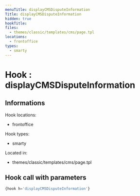 ```yaml
---
menuTitle: displayCMSDisputeInformation
Title: displayCMSDisputeInformation
hidden: true
hookTitle: 
files:
  - themes/classic/templates/cms/page.tpl
locations:
  - frontoffice
types:
  - smarty
---
```


# Hook : displayCMSDisputeInformation

## Informations

Hook locations: 
  - frontoffice

Hook types: 
  - smarty

Located in: 
  - themes/classic/templates/cms/page.tpl

## Hook call with parameters

```php
{hook h='displayCMSDisputeInformation'}
```